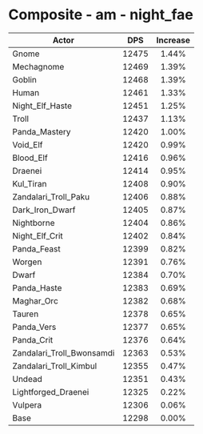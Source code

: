 # Composite - am - night_fae
| Actor | DPS | Increase |
|---|:---:|:---:|
|Gnome|12475|1.44%|
|Mechagnome|12469|1.39%|
|Goblin|12468|1.39%|
|Human|12461|1.33%|
|Night_Elf_Haste|12451|1.25%|
|Troll|12437|1.13%|
|Panda_Mastery|12420|1.00%|
|Void_Elf|12420|0.99%|
|Blood_Elf|12416|0.96%|
|Draenei|12414|0.95%|
|Kul_Tiran|12408|0.90%|
|Zandalari_Troll_Paku|12406|0.88%|
|Dark_Iron_Dwarf|12405|0.87%|
|Nightborne|12404|0.86%|
|Night_Elf_Crit|12402|0.84%|
|Panda_Feast|12399|0.82%|
|Worgen|12391|0.76%|
|Dwarf|12384|0.70%|
|Panda_Haste|12383|0.69%|
|Maghar_Orc|12382|0.68%|
|Tauren|12378|0.65%|
|Panda_Vers|12377|0.65%|
|Panda_Crit|12376|0.64%|
|Zandalari_Troll_Bwonsamdi|12363|0.53%|
|Zandalari_Troll_Kimbul|12355|0.47%|
|Undead|12351|0.43%|
|Lightforged_Draenei|12325|0.22%|
|Vulpera|12306|0.06%|
|Base|12298|0.00%|

